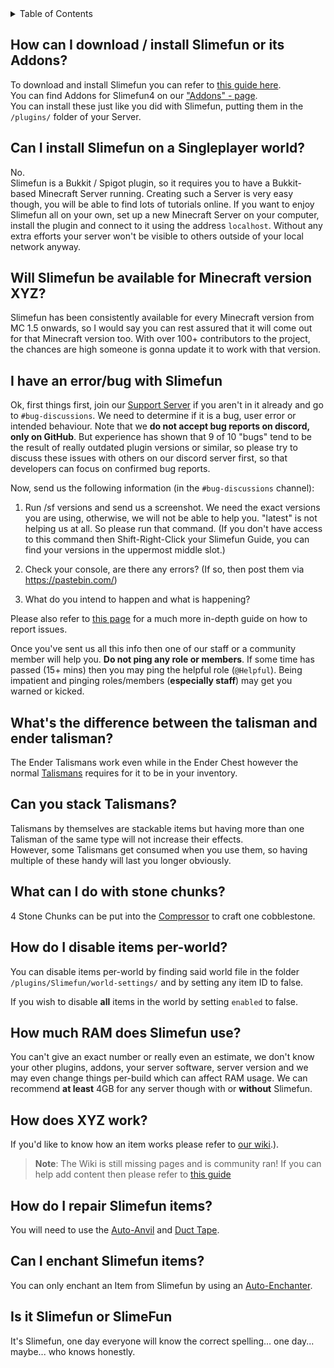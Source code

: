<!-- START doctoc generated TOC please keep comment here to allow auto update -->
<!-- DON'T EDIT THIS SECTION, INSTEAD RE-RUN doctoc TO UPDATE -->
<details>
<summary>Table of Contents</summary>

- [How can I download / install Slimefun or its Addons?](#how-can-i-download--install-slimefun-or-its-addons)
- [Can I install Slimefun on a Singleplayer world?](#can-i-install-slimefun-on-a-singleplayer-world)
- [Will Slimefun be available for Minecraft version XYZ?](#will-slimefun-be-available-for-minecraft-version-xyz)
- [I have an error/bug with Slimefun](#i-have-an-errorbug-with-slimefun)
- [What's the difference between the talisman and ender talisman?](#whats-the-difference-between-the-talisman-and-ender-talisman)
- [Can you stack Talismans?](#can-you-stack-talismans)
- [What can I do with stone chunks?](#what-can-i-do-with-stone-chunks)
- [How do I disable items per-world?](#how-do-i-disable-items-per-world)
- [How much RAM does Slimefun use?](#how-much-ram-does-slimefun-use)
- [How does XYZ work?](#how-does-xyz-work)
- [How do I repair Slimefun items?](#how-do-i-repair-slimefun-items)
- [Can I enchant Slimefun items?](#can-i-enchant-slimefun-items)
- [Is it Slimefun or SlimeFun](#is-it-slimefun-or-slimefun)

</details>
<!-- END doctoc generated TOC please keep comment here to allow auto update -->

## How can I download / install Slimefun or its Addons?
To download and install Slimefun you can refer to [this guide here](https://github.com/TheBusyBiscuit/Slimefun4/wiki/Installing-Slimefun).  
You can find Addons for Slimefun4 on our ["Addons" - page](https://github.com/TheBusyBiscuit/Slimefun4/wiki/Addons).<br>
You can install these just like you did with Slimefun, putting them in the `/plugins/` folder of your Server.

## Can I install Slimefun on a Singleplayer world?
No.<br>
Slimefun is a Bukkit / Spigot plugin, so it requires you to have a Bukkit-based Minecraft Server running. Creating such a Server is very easy though, you will be able to find lots of tutorials online. If you want to enjoy Slimefun all on your own, set up a new Minecraft Server on your computer, install the plugin and connect to it using the address `localhost`. Without any extra efforts your server won't be visible to others outside of your local network anyway.

## Will Slimefun be available for Minecraft version XYZ?
Slimefun has been consistently available for every Minecraft version from MC 1.5 onwards, so I would say you can rest assured that it will come out for that Minecraft version too. With over 100+ contributors to the project, the chances are high someone is gonna update it to work with that version.

## I have an error/bug with Slimefun
Ok, first things first, join our [Support Server](https://discord.gg/fsD4Bkh) if you aren't in it already and go to `#bug-discussions`. We need to determine if it is a bug, user error or intended behaviour. Note that we **do not accept bug reports on discord, only on GitHub**. But experience has shown that 9 of 10 "bugs" tend to be the result of really outdated plugin versions or similar, so please try to discuss these issues with others on our discord server first, so that developers can focus on confirmed bug reports.

Now, send us the following information (in the `#bug-discussions` channel):
1. Run /sf versions and send us a screenshot. We need the exact versions you are using, otherwise, we will not be able to help you.
"latest" is not helping us at all. So please run that command. (If you don't have access to this command then Shift-Right-Click your Slimefun Guide, you can find your versions in the uppermost middle slot.)

2. Check your console, are there any errors? (If so, then post them via https://pastebin.com/)

3. What do you intend to happen and what is happening?

Please also refer to [this page](https://github.com/TheBusyBiscuit/Slimefun4/wiki/How-to-report-bugs) for a much more in-depth guide on how to report issues.

Once you've sent us all this info then one of our staff or a community member will help you. **Do not ping any role or members**. If some time has passed (15+ mins) then you may ping the helpful role (`@Helpful`). Being impatient and pinging roles/members (**especially staff**) may get you warned or kicked.

## What's the difference between the talisman and ender talisman?
The Ender Talismans work even while in the Ender Chest however the normal [Talismans](https://github.com/TheBusyBiscuit/Slimefun4/wiki/Talismans) requires for it to be in your inventory.

## Can you stack Talismans?
Talismans by themselves are stackable items but having more than one Talisman of the same type will not increase their effects.<br>
However, some Talismans get consumed when you use them, so having multiple of these handy will last you longer obviously.

## What can I do with stone chunks?
4 Stone Chunks can be put into the [Compressor](https://github.com/TheBusyBiscuit/Slimefun4/wiki/Compressor) to craft one cobblestone.

## How do I disable items per-world?
You can disable items per-world by finding said world file in the folder `/plugins/Slimefun/world-settings/` and by setting any item ID to false.

If you wish to disable **all** items in the world by setting `enabled` to false.

## How much RAM does Slimefun use?
You can't give an exact number or really even an estimate, we don't know your other plugins, addons, your server software, server version and we may even change things per-build which can affect RAM usage. We can recommend **at least** 4GB for any server though with or __without__ Slimefun.

## How does XYZ work?
If you'd like to know how an item works please refer to [our wiki](https://github.com/TheBusyBiscuit/Slimefun4/wiki/Auto-Enchanter).).
> **Note**: The Wiki is still missing pages and is community ran! If you can help add content then please refer to [this guide](https://github.com/TheBusyBiscuit/Slimefun4/wiki/Expanding-the-Wiki)

## How do I repair Slimefun items?
You will need to use the [Auto-Anvil](https://github.com/TheBusyBiscuit/Slimefun4/wiki/Auto-Anvil) and [Duct Tape](https://github.com/TheBusyBiscuit/Slimefun4/wiki/Duct-Tape).

## Can I enchant Slimefun items?
You can only enchant an Item from Slimefun by using an [Auto-Enchanter](https://github.com/TheBusyBiscuit/Slimefun4/wiki/Auto-Enchanter).

## Is it Slimefun or SlimeFun
It's Slimefun, one day everyone will know the correct spelling... one day... maybe... who knows honestly.
